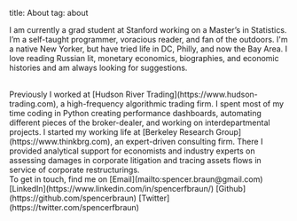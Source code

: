 title: About
tag: about

I am currently a grad student at Stanford working on a Master’s in Statistics. I’m a self-taught programmer, voracious reader, and fan of the outdoors. I'm a native New Yorker, but have tried life in DC, Philly, and now the Bay Area. I love reading Russian lit, monetary economics, biographies, and economic histories and am always looking for suggestions.

<br/>
Previously I worked at [Hudson River Trading](https://www.hudson-trading.com), a high-frequency algorithmic trading firm. I spent most of my time coding in Python creating performance dashboards, automating different pieces of the broker-dealer, and working on interdepartmental projects. I started my working life at [Berkeley Research Group](https://www.thinkbrg.com), an expert-driven consulting firm. There I provided analytical support for economists and industry experts on assessing damages in corporate litigation and tracing assets flows in service of corporate restructurings.

<br/>
To get in touch, find me on  
[Email](mailto:spencer.braun@gmail.com)  
[LinkedIn](https://www.linkedin.com/in/spencerfbraun/)  
[Github](https://github.com/spencerbraun)  
[Twitter](https://twitter.com/spencerfbraun)  
